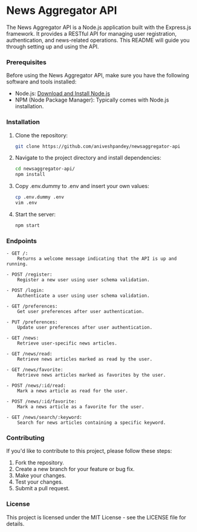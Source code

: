 # News Aggregator API

The News Aggregator API is a Node.js application built with the Express.js framework. It provides a RESTful API for managing user registration, authentication, and news-related operations. This README will guide you through setting up and using the API.

### Prerequisites

Before using the News Aggregator API, make sure you have the following software and tools installed:

- Node.js: [Download and Install Node.js](https://nodejs.org/)
- NPM (Node Package Manager): Typically comes with Node.js installation.

### Installation

1. Clone the repository:

   ```bash
   git clone https://github.com/aniveshpandey/newsaggregator-api
   ```

1. Navigate to the project directory and install dependencies:
    
    ```bash
    cd newsaggregator-api/
    npm install
    ```

1. Copy .env.dummy to .env and insert your own values:

    ```bash
    cp .env.dummy .env
    vim .env
    ```

1. Start the server:
    
    ```bash
    npm start
    ```

### Endpoints

    - GET /:
        Returns a welcome message indicating that the API is up and running.

    - POST /register:
        Register a new user using user schema validation.

    - POST /login:
        Authenticate a user using user schema validation.

    - GET /preferences:
        Get user preferences after user authentication.

    - PUT /preferences:
        Update user preferences after user authentication.

    - GET /news:
        Retrieve user-specific news articles.

    - GET /news/read:
        Retrieve news articles marked as read by the user.

    - GET /news/favorite:
        Retrieve news articles marked as favorites by the user.

    - POST /news/:id/read:
        Mark a news article as read for the user.

    - POST /news/:id/favorite:
        Mark a news article as a favorite for the user.

    - GET /news/search/:keyword:
        Search for news articles containing a specific keyword.

### Contributing

If you'd like to contribute to this project, please follow these steps:

1. Fork the repository.
2. Create a new branch for your feature or bug fix.
3.  Make your changes.
4. Test your changes.
5. Submit a pull request.

### License

This project is licensed under the MIT License - see the LICENSE file for details.
